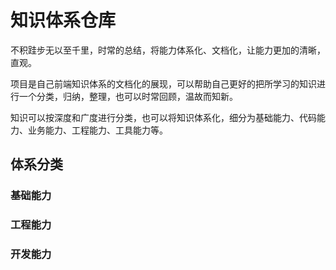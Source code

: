 # 知识体系仓库

不积跬步无以至千里，时常的总结，将能力体系化、文档化，让能力更加的清晰，直观。

项目是自己前端知识体系的文档化的展现，可以帮助自己更好的把所学习的知识进行一个分类，归纳，整理，也可以时常回顾，温故而知新。

知识可以按深度和广度进行分类，也可以将知识体系化，细分为基础能力、代码能力、业务能力、工程能力、工具能力等。

## 体系分类

### 基础能力

### 工程能力

### 开发能力
